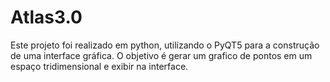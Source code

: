 # Atlas3.0
Este projeto foi realizado em python, utilizando o PyQT5 para a construção de uma interface gráfica. O objetivo é gerar um grafico de pontos em um espaço tridimensional e exibir na interface.
